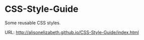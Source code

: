 CSS-Style-Guide
===============

Some reusable CSS styles. 

URL: http://alisonelizabeth.github.io/CSS-Style-Guide/index.html
